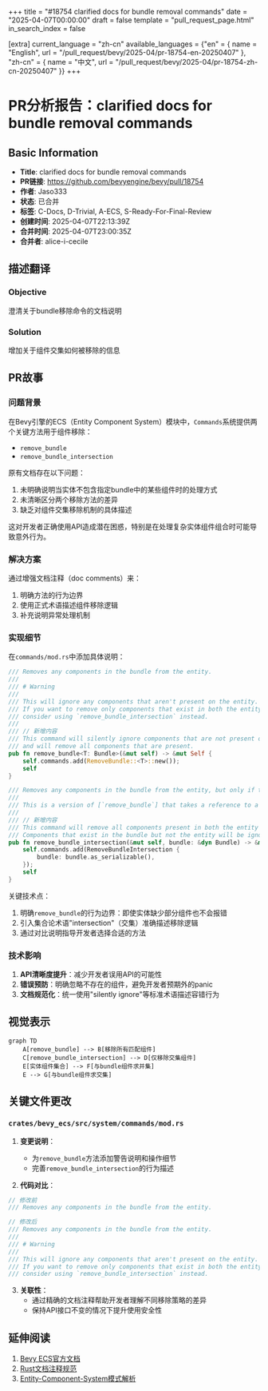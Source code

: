 +++
title = "#18754 clarified docs for bundle removal commands"
date = "2025-04-07T00:00:00"
draft = false
template = "pull_request_page.html"
in_search_index = false

[extra]
current_language = "zh-cn"
available_languages = {"en" = { name = "English", url = "/pull_request/bevy/2025-04/pr-18754-en-20250407" }, "zh-cn" = { name = "中文", url = "/pull_request/bevy/2025-04/pr-18754-zh-cn-20250407" }}
+++

# PR分析报告：clarified docs for bundle removal commands

## Basic Information
- **Title**: clarified docs for bundle removal commands
- **PR链接**: https://github.com/bevyengine/bevy/pull/18754
- **作者**: Jaso333
- **状态**: 已合并
- **标签**: C-Docs, D-Trivial, A-ECS, S-Ready-For-Final-Review
- **创建时间**: 2025-04-07T22:13:39Z
- **合并时间**: 2025-04-07T23:00:35Z
- **合并者**: alice-i-cecile

## 描述翻译
### Objective
澄清关于bundle移除命令的文档说明

### Solution
增加关于组件交集如何被移除的信息

## PR故事

### 问题背景
在Bevy引擎的ECS（Entity Component System）模块中，`Commands`系统提供两个关键方法用于组件移除：
- `remove_bundle`
- `remove_bundle_intersection`

原有文档存在以下问题：
1. 未明确说明当实体不包含指定bundle中的某些组件时的处理方式
2. 未清晰区分两个移除方法的差异
3. 缺乏对组件交集移除机制的具体描述

这对开发者正确使用API造成潜在困惑，特别是在处理复杂实体组件组合时可能导致意外行为。

### 解决方案
通过增强文档注释（doc comments）来：
1. 明确方法的行为边界
2. 使用正式术语描述组件移除逻辑
3. 补充说明异常处理机制

### 实现细节
在`commands/mod.rs`中添加具体说明：

```rust
/// Removes any components in the bundle from the entity.
/// 
/// # Warning
/// 
/// This will ignore any components that aren't present on the entity.
/// If you want to remove only components that exist in both the entity and the bundle,
/// consider using `remove_bundle_intersection` instead.
///
/// // 新增内容
/// This command will silently ignore components that are not present on the entity,
/// and will remove all components that are present.
pub fn remove_bundle<T: Bundle>(&mut self) -> &mut Self {
    self.commands.add(RemoveBundle::<T>::new());
    self
}

/// Removes any components in the bundle from the entity, but only if they exist.
///
/// This is a version of [`remove_bundle`] that takes a reference to a bundle instead of a type parameter.
/// 
/// // 新增内容
/// This command will remove all components present in both the entity and the bundle.
/// Components that exist in the bundle but not the entity will be ignored.
pub fn remove_bundle_intersection(&mut self, bundle: &dyn Bundle) -> &mut Self {
    self.commands.add(RemoveBundleIntersection {
        bundle: bundle.as_serializable(),
    });
    self
}
```

关键技术点：
1. 明确`remove_bundle`的行为边界：即使实体缺少部分组件也不会报错
2. 引入集合论术语"intersection"（交集）准确描述移除逻辑
3. 通过对比说明指导开发者选择合适的方法

### 技术影响
1. **API清晰度提升**：减少开发者误用API的可能性
2. **错误预防**：明确忽略不存在的组件，避免开发者预期外的panic
3. **文档规范化**：统一使用"silently ignore"等标准术语描述容错行为

## 视觉表示

```mermaid
graph TD
    A[remove_bundle] --> B[移除所有匹配组件]
    C[remove_bundle_intersection] --> D[仅移除交集组件]
    E[实体组件集合] --> F[与bundle组件求并集]
    E --> G[与bundle组件求交集]
```

## 关键文件更改

### `crates/bevy_ecs/src/system/commands/mod.rs`
1. **变更说明**：
   - 为`remove_bundle`方法添加警告说明和操作细节
   - 完善`remove_bundle_intersection`的行为描述

2. **代码对比**：
```rust
// 修改前
/// Removes any components in the bundle from the entity.

// 修改后
/// Removes any components in the bundle from the entity.
/// 
/// # Warning
/// 
/// This will ignore any components that aren't present on the entity.
/// If you want to remove only components that exist in both the entity and the bundle,
/// consider using `remove_bundle_intersection` instead.
```

3. **关联性**：
   - 通过精确的文档注释帮助开发者理解不同移除策略的差异
   - 保持API接口不变的情况下提升使用安全性

## 延伸阅读
1. [Bevy ECS官方文档](https://bevyengine.org/learn/book/ecs/)
2. [Rust文档注释规范](https://doc.rust-lang.org/rustdoc/how-to-write-documentation.html)
3. [Entity-Component-System模式解析](https://en.wikipedia.org/wiki/Entity_component_system)